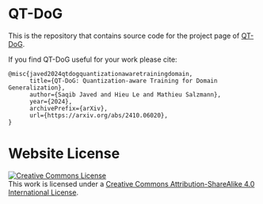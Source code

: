 # QT-DoG

This is the repository that contains source code for the project page of [QT-DoG](https://saqibjaved1.github.io/QT_DoG/).

If you find QT-DoG useful for your work please cite:
```
@misc{javed2024qtdogquantizationawaretrainingdomain,
      title={QT-DoG: Quantization-aware Training for Domain Generalization},
      author={Saqib Javed and Hieu Le and Mathieu Salzmann},
      year={2024},
      archivePrefix={arXiv},
      url={https://arxiv.org/abs/2410.06020},
}
```

# Website License
<a rel="license" href="http://creativecommons.org/licenses/by-sa/4.0/"><img alt="Creative Commons License" style="border-width:0" src="https://i.creativecommons.org/l/by-sa/4.0/88x31.png" /></a><br />This work is licensed under a <a rel="license" href="http://creativecommons.org/licenses/by-sa/4.0/">Creative Commons Attribution-ShareAlike 4.0 International License</a>.
